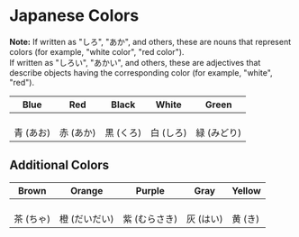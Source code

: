 # Japanese Colors

**Note:**
If written as "しろ", "あか", and others, these are nouns that represent colors (for example, "white color", "red color").  
If written as "しろい", "あかい", and others, these are adjectives that describe objects having the corresponding color (for example, "white", "red").

| Blue | Red | Black | White | Green |
|------|-----|-------|-------|-------|
| <div class="color-block" style="background-color: blue;"></div> <br> 青 (あお) | <div class="color-block" style="background-color: red;"></div> <br> 赤 (あか) | <div class="color-block" style="background-color: black;"></div> <br> 黒 (くろ) | <div class="color-block" style="background-color: white;"></div> <br> 白 (しろ) | <div class="color-block" style="background-color: green;"></div> <br> 緑 (みどり)  |

## Additional Colors

| Brown | Orange | Purple | Gray | Yellow |
|-------|--------|--------|------|--------|
| <div class="color-block" style="background-color: brown;"></div> <br> 茶 (ちゃ)  | <div class="color-block" style="background-color: orange;"></div> <br> 橙 (だいだい) | <div class="color-block" style="background-color: purple;"></div> <br> 紫 (むらさき) | <div class="color-block" style="background-color: gray;"></div> <br> 灰 (はい) | <div class="color-block" style="background-color: yellow;"></div> <br> 黄 (き) |